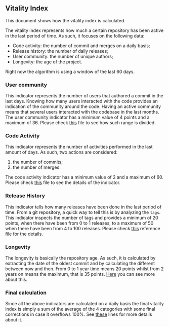 <!--
    This file is linked from https://developers.italia.it,
    DON'T REMOVE/RENAME it without updating the link first.
-->

## Vitality Index

This document shows how the vitality index is calculated.

The vitality index represents how much a certain repository has been active in the
last period of time.
As such, it focuses on the following data:

* Code activity: the number of commit and merges on a daily basis;
* Release history: the number of daily releases;
* User community: the number of unique authors;
* Longevity: the age of the project.

Right now the algorithm is using a window of the last 60 days.

### User community

This indicator represents the number of users that authored a commit in the last
days.
Knowing how many users interacted with the code provides an indication of the
community around the code. Having an active community means that several users
interacted with the codebase in the last months.
The user community indicator has a minimum value of 4 points and a maximum of 36.
Please check
[this](https://github.com/italia/publiccode-crawler/blob/663c661ca3b0d6e1578f24c7be97fd35e28abe87/crawler/vitality-ranges.yml#L1-L29)
file to see how such range is divided.

### Code Activity

This indicator represents the number of activities performed in the last amount
of days. As such, two actions are considered:

1. the number of commits;
2. the number of merges.

The code activity indicator has a minimum value of 2 and a maximum of 60.
Please check
[this](https://github.com/italia/publiccode-crawler/blob/663c661ca3b0d6e1578f24c7be97fd35e28abe87/crawler/vitality-ranges.yml#L31-L62)
file to see the details of the indicator.

### Release History

This indicator tells how many releases have been done in the last period of time.
From a git repository, a quick way to tell this is by analyzing the `tags`.
This indicator inspects the number of tags and provides a minimum of 20 points,
when there have been from 0 to 1 releases, to a maximum of 50 when there have
been from 4 to 100 releases. Please check
[this](https://github.com/italia/publiccode-crawler/blob/663c661ca3b0d6e1578f24c7be97fd35e28abe87/crawler/vitality-ranges.yml#L64-L77)
reference file for the details.

### Longevity

The longevity is basically the repository age. As such, it is calculated by
extracting the date of the oldest commit and by calculating the different
between now and then. From 0 to 1 year time means 20 points whilst from 2 years
on means the maximum, that is 35 points.
[Here](https://github.com/italia/publiccode-crawler/blob/663c661ca3b0d6e1578f24c7be97fd35e28abe87/crawler/vitality-ranges.yml#L79-L89)
you can see more about this.

### Final calculation

Since all the above indicators are calculated on a daily basis the final
vitality index is simply a sum of the average of the 4 categories with some
final corrections in case it overflows 100%.
See
[these](https://github.com/italia/publiccode-crawler/blob/663c661ca3b0d6e1578f24c7be97fd35e28abe87/crawler/crawler/repo_activity.go#L100-L117)
lines for more details about it.
